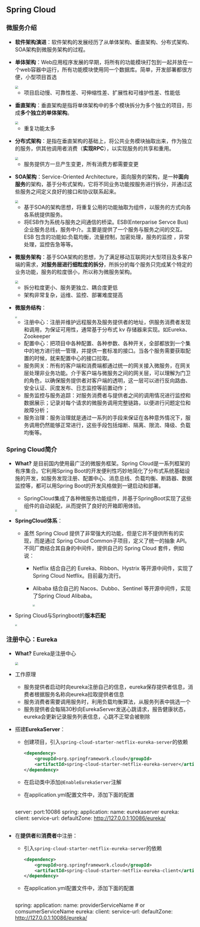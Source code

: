 ## Spring Cloud



### 微服务介绍

- **软件架构演进**：软件架构的发展经历了从单体架构、垂直架构、分布式架构、SOA架构到微服务架构的过程。

- **单体架构**：Web应用程序发展的早期，将所有的功能模块打包到一起并放在一个web容器中运行，所有功能模块使用同一个数据库。简单，开发部署都很方便，小型项目首选

  <img src="https://raw.githubusercontent.com/Xiongkai-Wang/photos/main/springcloud-Monolithic.png" style="zoom:50%;" />

  - 项目启动慢、可靠性差、可伸缩性差、扩展性和可维护性差、性能低

- **垂直架构**：垂直架构是指将单体架构中的多个模块拆分为多个独立的项目，形成**多个独立的单体架构**。

  <img src="https://raw.githubusercontent.com/Xiongkai-Wang/photos/main/springcloud-vertical.png" style="zoom:50%;" />

  - 重复功能太多

- **分布式架构**：是指在垂直架构的基础上，将公共业务模块抽取出来，作为独立的服务，供其他调用者消费（**实现RPC**），以实现服务的共享和重用。

  <img src="https://raw.githubusercontent.com/Xiongkai-Wang/photos/main/springcloud-distributed.png" style="zoom:50%;" />

  - 服务提供方一旦产生变更，所有消费方都需要变更

- **SOA架构**：Service-Oriented Architecture，面向服务的架构，是一种**面向服务**的架构，基于分布式架构，它将不同业务功能按服务进行拆分，并通过这些服务之间定义良好的接口和协议联系起来。

  <img src="https://raw.githubusercontent.com/Xiongkai-Wang/photos/main/springcloud-soa.png" style="zoom:50%;" />

  - 基于SOA的架构思想，将重复公用的功能抽取为组件，以服务的方式向各各系统提供服务。
  - 将ESB作为系统与服务之间通信的桥梁。ESB(Enterparise Servce Bus) 企业服务总线，服务中介。主要是提供了一个服务与服务之间的交互。ESB 包含的功能如:负载均衡，流量控制，加密处理，服务的监控 ，异常处理，监控告急等等。

- **微服务架构**：基于SOA架构的思想，为了满足移动互联网对大型项目及多客户端的需求，**对服务层进行细粒度的拆分**，所拆分的每个服务只完成某个特定的业务功能，服务的粒度很小，所以称为微服务架构。

  <img src="https://raw.githubusercontent.com/Xiongkai-Wang/photos/main/springcloud-microservice.png" style="zoom:50%;" />

  - 拆分粒度更小、服务更独立、耦合度更低
  - 架构非常复杂，运维、监控、部署难度提高

- **微服务结构**：

  <img src="https://raw.githubusercontent.com/Xiongkai-Wang/photos/main/springcloud-micro-archi.png" style="zoom:33%;" />

  - 注册中心：注册并维护远程服务及服务提供者的地址，供服务消费者发现和调用，为保证可用性，通常基于分布式 kv 存储器来实现。如Eureka、Zookeeper
  - 配置中心：把项目中各种配置、各种参数、各种开关，全部都放到一个集中的地方进行统一管理，并提供一套标准的接口。当各个服务需要获取配置的时候，就来配置中心的接口拉取。
  - 服务网关：所有的客户端和消费端都通过统一的网关接入微服务，在网关层处理非业务功能。介于客户端与微服务之间的网关层，可以理解为门卫的角色，以确保服务提供者对客户端的透明，这一层可以进行反向路由、安全认证、灰度发布、日志监控等前置动作；
  - 服务监控与服务追踪：对服务消费者与提供者之间的调用情况进行监控和数据展示；记录对每个请求的微服务调用完整链路，以便进行问题定位和故障分析；
  - 服务治理：服务治理就是通过一系列的手段来保证在各种意外情况下，服务调用仍然能够正常进行，这些手段包括熔断、隔离、限流、降级、负载均衡等。 



### Spring Cloud简介

- **What?** 是目前国内使用最广泛的微服务框架。Spring Cloud是一系列框架的有序集合。它利用Spring Boot的开发便利性巧妙地简化了分布式系统基础设施的开发，如服务发现注册、配置中心、消息总线、负载均衡、断路器、数据监控等，都可以用Spring Boot的开发风格做到一键启动和部署。

  - SpringCloud集成了各种微服务功能组件，并基于SpringBoot实现了这些组件的自动装配，从而提供了良好的开箱即用体验。

  <img src="https://raw.githubusercontent.com/Xiongkai-Wang/photos/main/springcloud-intro.png" style="zoom:33%;" />

- **SpringCloud体系**：

  - 虽然 Spring Cloud 提供了非常强大的功能，但是它并不提供所有的实现，而是通过 Spring Cloud Common子项目，定义了统一的抽象 API。不同厂商结合其自身的中间件，提供自己的 Spring Cloud 套件，例如说：

    - Netflix 结合自己的 Eureka、Ribbon、Hystrix 等开源中间件，实现了 Spring Cloud Netflix。目前最为流行。

    - Alibaba 结合自己的 Nacos、Dubbo、Sentinel 等开源中间件，实现了Spring Cloud Alibaba。

      <img src="https://raw.githubusercontent.com/Xiongkai-Wang/photos/main/springcloud-overview.png" style="zoom:33%;" />

- Spring Cloud与Springboot的**版本匹配**

  <img src="https://raw.githubusercontent.com/Xiongkai-Wang/photos/main/springcloud-boot-version.png" style="zoom:33%;" />



### 注册中心：Eureka

- **What?** Eureka是注册中心

  <img src="https://raw.githubusercontent.com/Xiongkai-Wang/photos/main/springcloud-eureka.png" style="zoom:50%;" />

- 工作原理

  - 服务提供者启动时向eureka注册自己的信息，eureka保存提供者信息，消费者根据服务名称向eureka拉取提供者信息
  - 服务消费者需要调用服务时，利用负载均衡算法，从服务列表中挑选一个
  - 服务提供者会每隔30秒向EurekaServer发送心跳请求，报告健康状态，eureka会更新记录服务列表信息，心跳不正常会被剔除

- 搭建**EurekaServer**：

  - 创建项目，引入`spring-cloud-starter-netflix-eureka-server`的依赖

    ```xml
    <dependency>
        <groupId>org.springframework.cloud</groupId> 
        <artifactId>spring-cloud-starter-netflix-eureka-server</artifactId>
    </dependency>
    ```

  - 在启动类中添加`@EnableEurekaServer`注解

  - 在application.yml配置文件中，添加下面的配置

    ```yaml
    
   server:
     port:10086
   spring: 
      application:
    				name: eurekaserver 
   eureka:
    		client: 
    				service-url:
    						defaultZone: http://127.0.0.1:10086/eureka/
    ```

- 在**提供者**和**消费者**中注册：

  - 引入`spring-cloud-starter-netflix-eureka-server`的依赖

    ```xml
    <dependency>
        <groupId>org.springframework.cloud</groupId> 
        <artifactId>spring-cloud-starter-netflix-eureka-client</artifactId>
    </dependency>
    ```

  - 在application.yml配置文件中，添加下面的配置

    ```yaml
    
   spring: 
    application:
    		name: providerServiceName # or comsumerServiceName
    eureka:
    	client: 
    			service-url:
    					defaultZone: http://127.0.0.1:10086/eureka/
    ```

  
